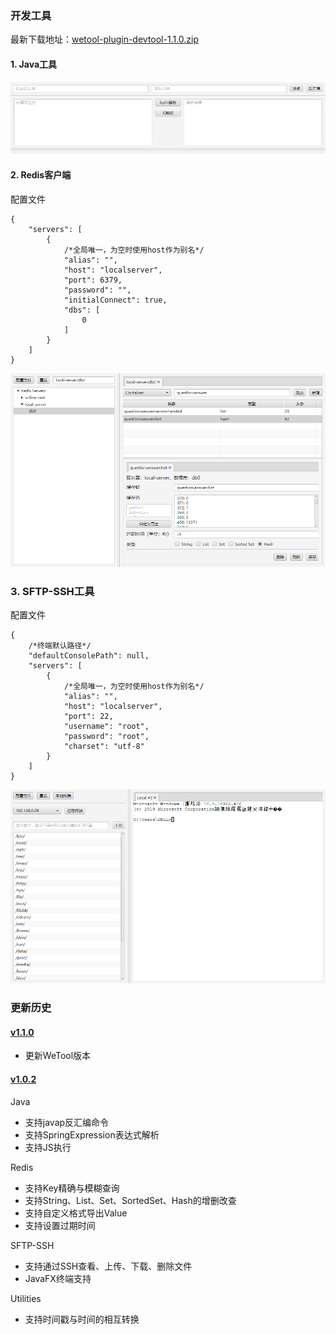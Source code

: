 ### 开发工具

最新下载地址：[wetool-plugin-devtool-1.1.0.zip](http://share.qiniu.segocat.com/tool/wetool/plugin/wetool-plugin-devtool-1.1.0.zip)

#### 1. Java工具

![java](images/java.png)

#### 2. Redis客户端

配置文件

```json5
{
    "servers": [
        {
            /*全局唯一，为空时使用host作为别名*/
            "alias": "",
            "host": "localserver",
            "port": 6379,
            "password": "",
            "initialConnect": true,
            "dbs": [
                0
            ]
        }
    ]
}
```

![redis](images/redis.png)

### 3. SFTP-SSH工具

配置文件

```json5
{
    /*终端默认路径*/
    "defaultConsolePath": null,
    "servers": [
        {
            /*全局唯一，为空时使用host作为别名*/
            "alias": "",
            "host": "localserver",
            "port": 22,
            "username": "root",
            "password": "root",
            "charset": "utf-8"
        }
    ]
}
```

![sftp](images/sftp.png)

### 更新历史

#### [v1.1.0](http://share.qiniu.segocat.com/tool/wetool/plugin/wetool-plugin-devtool-1.1.0.zip)

- 更新WeTool版本

#### [v1.0.2](http://share.qiniu.segocat.com/tool/wetool/plugin/wetool-plugin-devtool-1.0.2.zip)

Java

- 支持javap反汇编命令
- 支持SpringExpression表达式解析
- 支持JS执行

Redis

- 支持Key精确与模糊查询
- 支持String、List、Set、SortedSet、Hash的增删改查
- 支持自定义格式导出Value
- 支持设置过期时间

SFTP-SSH

- 支持通过SSH查看、上传、下载、删除文件
- JavaFX终端支持

Utilities

- 支持时间戳与时间的相互转换

